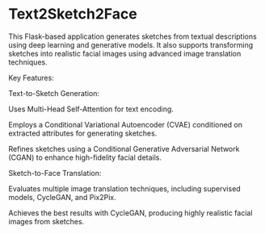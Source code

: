 Text2Sketch2Face
==============================

This Flask-based application generates sketches from textual descriptions using deep learning and generative models. It also supports transforming sketches into realistic facial images using advanced image translation techniques.

Key Features:

Text-to-Sketch Generation:

Uses Multi-Head Self-Attention for text encoding.

Employs a Conditional Variational Autoencoder (CVAE) conditioned on extracted attributes for generating sketches.

Refines sketches using a Conditional Generative Adversarial Network (CGAN) to enhance high-fidelity facial details.

Sketch-to-Face Translation:

Evaluates multiple image translation techniques, including supervised models, CycleGAN, and Pix2Pix.

Achieves the best results with CycleGAN, producing highly realistic facial images from sketches.

